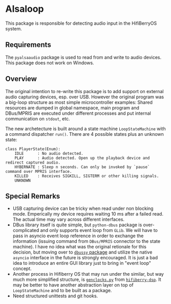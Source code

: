 # Alsaloop
This package is responsible for detecting audio input in the HifiBerryOS system.

## Requirements
The `pyalsaaudio` package is used to read from and write to audio devices. This package does not work on Windows.

## Overview
The original intention to re-write this package is to add support on external audio capturing devices, esp. over USB.
However the original program was a big-loop structure as most simple microcontroller examples: Shared resources are
dumped in global namespace, main program and DBus/MPRIS are executed under different processes and put internal
communication on `stdout`, etc.

The new archetecture is built around a state machine `LoopStateMachine` with a command dispatcher `run()`. There are
4 possible states plus an unknown state:

    class PlayerState(Enum):
        IDLE      : No audio detected.
        PLAY      : Audio detected. Open up the playback device and redirect captured audio.
        HYBERNATE : Sleep n seconds. Can only be invoked by `pause` command over MPRIS interface.
        KILLED    : Receives SIGKILL, SIGTERM or other killing signals.
        UNKNOWN

## Special Remarks
* USB capturing device can be tricky when read under non blocking mode. Emperically my device requires waiting
10 ms after a failed read. The actual time may vary across different interfaces.
* DBus library itself is quite simple, but `python-dbus` package is over-complicated and only supports
event loop from `GLib`. We will have to pass in asyncio event loop reference in order to exchange the
information (issuing command from `DBus/MPRIS` connector to the state machine). I have no idea what was the
original retionale for this decision, but moving over to [`dbussy` package](https://github.com/ldo/dbussy)
and utilize the native `asyncio` interface in the future is strongly encouraged. It is just a bad idea to
introduce an entire GUI library just to bring in "event loop" concept.
* Another process in Hifiberry OS that may run under the similar, but way much more simplified structure, is
[`genclocks.py`](https://github.com/hifiberry/hifiberry-dsp/blob/master/hifiberrydsp/genclocks.py) from
[`hifiberry-dsp`](https://github.com/hifiberry/hifiberry-dsp). It may be better to have another abstraction
layer on top of `LoopStateMachine` and to be built as a package.
* Need structured unittests and git hooks.
